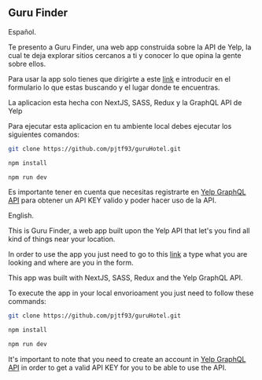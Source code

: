## Guru Finder

Español.

Te presento a Guru Finder, una web app construida sobre la API de Yelp, la cual te deja explorar sitios cercanos a ti y conocer lo que opina la gente sobre ellos.

Para usar la app solo tienes que dirigirte a este [link](https://guru-hotel.vercel.app/) e introducir en el formulario lo que estas buscando y el lugar donde te encuentras.

La aplicacion esta hecha con NextJS, SASS, Redux y la GraphQL API de Yelp

Para ejecutar esta aplicacion en tu ambiente local debes ejecutar los siguientes comandos:

```bash
git clone https://github.com/pjtf93/guruHotel.git

npm install

npm run dev
```

Es importante tener en cuenta que necesitas registrarte en [Yelp GraphQL API](https://www.yelp.com/developers/graphql/guides/intro) para obtener un API KEY valido y poder hacer uso de la API.

English.

This is Guru Finder, a web app built upon the Yelp API that let's you find all kind of things near your location.

In order to use the app you just need to go to this [link](https://guru-hotel.vercel.app/) a type what you are looking and where are you in the form.

This app was built with NextJS, SASS, Redux and the Yelp GraphQL API.

To execute the app in your local envorioament you just need to follow these commands:

```bash
git clone https://github.com/pjtf93/guruHotel.git

npm install

npm run dev
```

It's important to note that you need to create an account in [Yelp GraphQL API](https://www.yelp.com/developers/graphql/guides/intro) in order to get a valid API KEY for you to be able to use the API.

